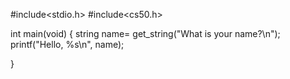#include<stdio.h>
#include<cs50.h>

int main(void)
{
    string name= get_string("What is your name?\n");
    printf("Hello, %s\n", name);

}
